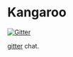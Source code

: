 # Kangaroo
[![Gitter](https://badges.gitter.im/KangarooAppy/community.svg)](https://gitter.im/KangarooApp/community?utm_source=badge&utm_medium=badge&utm_campaign=pr-badge)

 [gitter](https://gitter.im/KangarooAppy/community?utm_source=badge&utm_medium=badge&utm_campaign=pr-badge) chat.
